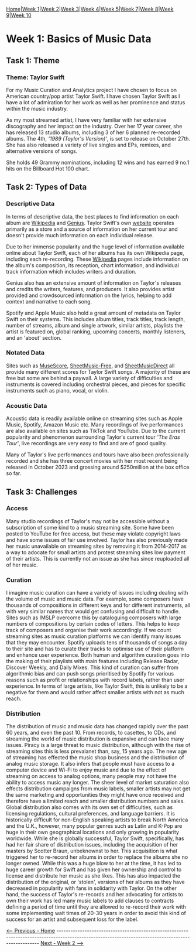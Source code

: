 [Home](README.md)|[Week 1](week1.md)|[Week 2](week2.md)|[Week 3](week3.md)|[Week 4](week4.md)|[Week 5](week5.md)|[Week 7](week7.md)|[Week 8](week8.md)|[Week 9](week9.md)|[Week 10](week10.md) 

# Week 1: Basics of Music Data
## Task 1: Theme 
### Theme: Taylor Swift
For my Music Curation and Analytics project I have chosen to focus on American country/pop artist Taylor Swift. I have chosen Taylor Swift as I have a lot of admiration for her work as well as her prominence and status within the music industry.

As my most streamed artist, I have very familiar with her extensive discography and her impact on the industry. Over her 17 year career, she has released 13 studio albums, including 3 of her 6 planned re-recorded albums. The 4th, *'1989 (Taylor's Version)'*, is set to release on October 27th. She has also released a variety of live singles and EPs, remixes, and alternative versions of songs.

She holds 49 Grammy nominations, including 12 wins and has earned 9 no.1 hits on the Billboard Hot 100 chart.

## Task 2: Types of Data
### Descriptive Data
In terms of descriptive data, the best places to find information on each album are [Wikipedia](https://en.wikipedia.org/wiki/Taylor_Swift#) and [Genius](https://genius.com/artists/Taylor-swift). Taylor Swift's own [website](https://www.taylorswift.com) operates primarily as a store and a source of information on her current tour and  doesn't provide much information on each individual release. 

Due to her immense popularity and the huge level of information available online about Taylor Swift, each of her albums has its own Wikipedia page, including each re-recording. These [Wikipedia](https://en.wikipedia.org/wiki/Taylor_Swift_albums_discography) pages include information on the album's composition, its reception, chart information, and individual track information which includes writers and duration. 

Genius also has an extensive amount of information on Taylor's releases and credits the writers, features, and producers. It also provides artist provided and crowdsourced information on the lyrics, helping to add context and narrative to each song. 

Spotify and Apple Music also hold a great amount of metadata on Taylor Swift on their systems. This includes album titles, track titles, track length, number of streams, album and single artwork, similar artists, playlists the artist is featured on, global ranking, upcoming concerts, monthly listeners, and an 'about' section. 

### Notated Data 
Sites such as [MuseScore](https://musescore.com/sheetmusic?text=taylor%20swift), [SheetMusic-Free](https://sheetmusic-free.com/artist/taylor-swift-sheet-music/), and [SheetMusicDirect](https://www.sheetmusicdirect.com/Search.aspx?query=Taylor%2BSwift) all provide many different scores for Taylor Swift songs. A majority of these are free but some are behind a paywall. A large variety of difficulties and instruments is covered including orchestral pieces, and pieces for specific instruments such as piano, vocal, or violin. 

### Acoustic Data
Acoustic data is readily available online on streaming sites such as Apple Music, Spotify, Amazon Music etc. Many recordings of live performances are also available on sites such as TikTok and YouTube. Due to the current popularity and phenomenon surrounding Taylor's current tour *'The Eras Tour'*, live recordings are very easy to find and are of good quality.

Many of Taylor's live performances and tours have also been professionally recorded and she has three concert movies with her most recent being released in October 2023 and grossing around $250million at the box office so far.

## Task 3: Challenges
### Access
Many studio recordings of Taylor's may not be accessible without a subscription of some kind to a music streaming site. Some have been posted to YouTube for free access, but these may violate copyright laws and have some issues of fair use involved. Taylor has also previously made her music  unavailable on streaming sites by removing it from 2014-2017 as a way to adocate for small artists and protest streaming sites low payment of their artists. This is currently not an issue as she has since reuploaded all of her music. 

### Curation
I imagine music curation can have a variety of issues including dealing with the volume of music and music data. For example, some composers have thousands of compositions in different keys and for different instruments, all with very similar names that would get confusing and difficult to handle. Sites such as IMSLP overcome this by cataloguing composers with large numbers of compositions by certain codes of letters. This helps to keep track of composers and organise their work accordingly. If we count streaming sites as music curation platforms we can identify many issues that they may encounter. Spotify uploads tens of thousands of songs a day to their site and has to curate their tracks to optimise use of their platform and enhance user experience. Both human and algorithm curation goes into the making of their playlists with main features including Release Radar, Discover Weekly, and Daily Mixes. This kind of curation can suffer from algorithmic bias and can push songs prioritised by Spotify for various reasons such as profit or relationships with record labels, rather than user experience. In terms of large artists, like Taylor Swift, this is unlikely to be a negative for them and would rather affect smaller artists with not as much reach.

### Distribution 
The distribution of music and music data has changed rapidly over the past 60 years, and even the past 10. From records, to casettes, to CDs, and streaming the world of music distribution is expansive and can face many issues. Piracy is a large threat to music distribution, although with the rise of streaming sites this is less prevalanet than, say, 15 years ago. The new age of streaming has effected the music shop business and the distribution of analog music storage. It also infers that people must have access to a computer device and Wi-Fi to enjoy music and due to the effect of streaming on access to analog options, many people may not have the ability to access music any longer. The sheer level of market saturation also effects distribution campaigns from music labels, smaller artists may not get the same marketing and opportunities they might have once received and therefore have a limited reach and smaller distribution numbers and sales. Global distribution also comes with its own set of difficulties, such as licensing regulations, cultural preferences, and language barriers. It is historically difficult for non-English speaking artists to break North America and the U.K., however, many popular genres such as Latin and K-Pop are huge in their own geographical locations and only growing in popularity worldwide. While she is globally successful, Taylor Swift, specifically, has had her fair share of distribution issues, including the acquisition of her masters by Scotter Braun, unbeknownst to her. This acquisition is what triggered her to re-record her albums in order to replace the albums she no longer owned. While this was a huge blow to her at the time, it has led to huge career growth for Swift and has given her ownership and control to license and distribute her music as she likes. This has also impacted the distribution of the original, or 'stolen', versions of her albums as they have decreased in popularity with fans in solidarity with Taylor. On the other hand, the success of Taylor's re-records and her advocating for artists to own their work has led many music labels to add clauses to contracts defining a period of time until they are allowed to re-record their work with some implementing wait times of 20-30 years in order to avoid this kind of success for an artist and subsequent loss for the label. 

[<-- Previous - Home](README.md) ---------------------------------------------------------------------------------------------------------------------------------------------------- [Next - Week 2 -->](week2.md)
